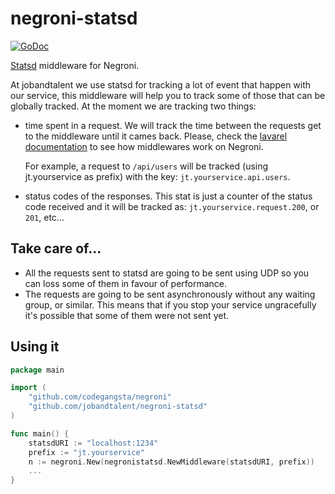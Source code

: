 negroni-statsd
==============

[![GoDoc](https://godoc.org/github.com/jobandtalent/negroni-statsd?status.svg)](http://godoc.org/github.com/jobandtalent/negroni-statsd)

[Statsd](https://github.com/etsy/statsd) middleware for Negroni.

At jobandtalent we use statsd for tracking a lot of event that happen with our service, this middleware will help you to track some of those that can be globally tracked. At the moment we are tracking two things:

- time spent in a request. We will track the time between the requests get to the middleware until it cames back. Please, check the [lavarel documentation](https://mattstauffer.co/blog/laravel-5.0-middleware-filter-style) to see how middlewares work on Negroni.

  For example, a request to `/api/users` will be tracked (using jt.yourservice as prefix) with the key: `jt.yourservice.api.users`.

- status codes of the responses. This stat is just a counter of the status code received and it will be tracked as: `jt.yourservice.request.200`, or `201`, etc...

Take care of...
---------------

- All the requests sent to statsd are going to be sent using UDP so you can loss some of them in favour of performance.
- The requests are going to be sent asynchronously without any waiting group, or similar. This means that if you stop your service ungracefully it's possible that some of them were not sent yet.

Using it
--------

```go
package main

import (
    "github.com/codegangsta/negroni"
    "github.com/jobandtalent/negroni-statsd"
)

func main() {
    statsdURI := "localhost:1234"
    prefix := "jt.yourservice"
    n := negroni.New(negronistatsd.NewMiddleware(statsdURI, prefix))
    ...
}
```
